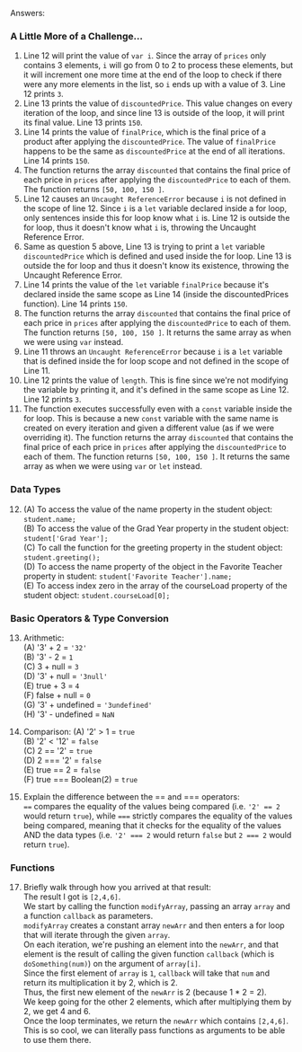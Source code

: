 Answers:
### A Little More of a Challenge...
1. Line 12 will print the value of `var i`. Since the array of `prices` only contains 3 elements, `i` will go from 0 to 2 to process these elements, but it will increment one more time at the end of the loop to check if there were any more elements in the list, so `i` ends up with a value of 3. Line 12 prints `3`.
2. Line 13 prints the value of `discountedPrice`. This value changes on every iteration of the loop, and since line 13 is outside of the loop, it will print its final value. Line 13 prints `150`.
3. Line 14 prints the value of `finalPrice`, which is the final price of a product after applying the `discountedPrice`. The value of `finalPrice` happens to be the same as `discountedPrice` at the end of all iterations.
Line 14 prints `150`.
4. The function returns the array `discounted` that contains the final price of each price in `prices` after applying the `discountedPrice` to each of them. The function returns `[50, 100, 150 ]`.
5. Line 12 causes an `Uncaught ReferenceError` because `i` is not defined in the scope of line 12. Since `i` is a `let` variable declared inside a for loop, only sentences inside this for loop know what `i` is. Line 12 is outside the for loop, thus it doesn't know what `i` is, throwing the Uncaught Reference Error.
6. Same as question 5 above, Line 13 is trying to print a `let` variable `discountedPrice` which is defined and used inside the for loop. Line 13 is outside the for loop and thus it doesn't know its existence, throwing the Uncaught Reference Error.
7. Line 14 prints the value of the `let` variable `finalPrice` because it's declared inside the same scope as Line 14 (inside the discountedPrices function). Line 14 prints `150`.
8. The function returns the array `discounted` that contains the final price of each price in `prices` after applying the `discountedPrice` to each of them. The function returns `[50, 100, 150 ]`. It returns the same array as when we were using `var` instead.
9.  Line 11 throws an `Uncaught ReferenceError` because `i` is a `let` variable that is defined inside the for loop scope and not defined in the scope of Line 11.
10. Line 12 prints the value of `length`. This is fine since we're not modifying the variable by printing it, and it's defined in the same scope as Line 12.
Line 12 prints `3`.
11. The function executes successfully even with a `const` variable inside the for loop. This is because a new `const` variable with the same name is created on every iteration and given a different value (as if we were overriding it). The function returns the array `discounted` that contains the final price of each price in `prices` after applying the `discountedPrice` to each of them. The function returns `[50, 100, 150 ]`. It returns the same array as when we were using `var` or `let` instead.

### Data Types
12. (A) To access the value of the name property in the student object: `student.name;`  
(B) To access the value of the Grad Year property in the student object: `student['Grad Year'];`  
(C) To call the function for the greeting property in the student object: `student.greeting();`  
(D) To access the name property of the object in the Favorite Teacher property in student: `student['Favorite Teacher'].name;`  
(E) To access index zero in the array of the courseLoad property of the student object: `student.courseLoad[0];`  

### Basic Operators & Type Conversion 
13. Arithmetic:  
(A) '3' + 2 = `'32'`  
(B) '3' - 2 = `1`  
(C) 3 + null = `3`  
(D) '3' + null = `'3null'`  
(E) true + 3 = `4`  
(F) false + null = `0`  
(G) '3' + undefined = `'3undefined'`  
(H) '3' - undefined = `NaN`  

14. Comparison:
(A) '2' > 1 = `true`  
(B) '2' < '12' = `false`  
(C) 2 == '2' = `true`  
(D) 2 === '2' = `false`  
(E) true == 2 = `false`  
(F) true === Boolean(2) = `true`   

15. Explain the difference between the == and === operators:  
`==` compares the equality of the values being compared (i.e. `'2' == 2` would return `true`), while `===` strictly compares the equality of the values being compared, meaning that it checks for the equality of the values AND the data types (i.e. `'2' === 2` would return `false` but `2 === 2` would return `true`).

### Functions
17. Briefly walk through how you arrived at that result:   
The result I got is `[2,4,6]`.   
We start by calling the function `modifyArray`, passing an array `array` and a function `callback` as parameters.   
`modifyArray` creates a constant array `newArr` and then enters a for loop that will iterate through the given `array`.   
On each iteration, we're pushing an element into the `newArr`, and that element is the result of calling the given function `callback` (which is `doSomething(num)`) on the argument of `array[i]`.   
Since the first element of `array` is `1`, `callback` will take that `num` and return its multiplication it by 2, which is 2.   
Thus, the first new element of the `newArr` is 2 (because 1 * 2 = 2).   
We keep going for the other 2 elements, which after multiplying them by 2, we get 4 and 6.   
Once the loop terminates, we return the `newArr` which contains `[2,4,6]`.  
This is so cool, we can literally pass functions as arguments to be able to use them there.

